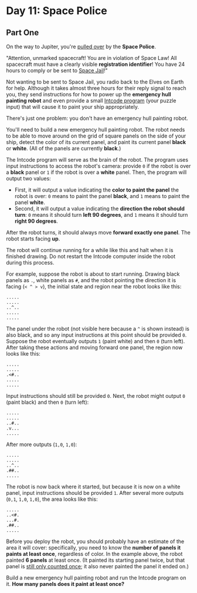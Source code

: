 # Day 11: Space Police

## Part One

On the way to Jupiter, you're [pulled over](https://www.youtube.com/watch?v=KwY28rpyKDE) by the **Space Police**.

"Attention, unmarked spacecraft! You are in violation of Space Law! All spacecraft must have a clearly visible
**registration identifier**! You have 24 hours to comply or be sent to
[Space Jail](https://www.youtube.com/watch?v=BVn1oQL9sWg&t=5)!"

Not wanting to be sent to Space Jail, you radio back to the Elves on Earth for help. Although it takes almost three
hours for their reply signal to reach you, they send instructions for how to power up the
**emergency hull painting robot** and even provide a small [Intcode program](https://adventofcode.com/2019/day/9)
(your puzzle input) that will cause it to paint your ship appropriately.

There's just one problem: you don't have an emergency hull painting robot.

You'll need to build a new emergency hull painting robot. The robot needs to be able to move around on the grid of
square panels on the side of your ship, detect the color of its current panel, and paint its current panel **black** or
**white**. (All of the panels are currently **black**.)

The Intcode program will serve as the brain of the robot. The program uses input instructions to access the robot's
camera: provide `0` if the robot is over a **black** panel or `1` if the robot is over a **white** panel. Then, the
program will output two values:

* First, it will output a value indicating the **color to paint the panel** the robot is over: `0` means to paint the
  panel **black**, and `1` means to paint the panel **white**.
* Second, it will output a value indicating the **direction the robot should turn**: `0` means it should turn
  **left 90 degrees**, and `1` means it should turn **right 90 degrees**.

After the robot turns, it should always move **forward exactly one panel**. The robot starts facing **up**.

The robot will continue running for a while like this and halt when it is finished drawing.  Do not restart the Intcode
computer inside the robot during this process.

For example, suppose the robot is about to start running.  Drawing black panels as `.`, white panels as `#`, and the
robot pointing the direction it is facing (`< ^ > v`), the initial state and region near the robot looks like this:

```text
.....
.....
..^..
.....
.....
```

The panel under the robot (not visible here because a `^` is shown instead) is also black, and so any input instructions
at this point should be provided `0`. Suppose the robot eventually outputs `1` (paint white) and then `0` (turn left).
After taking these actions and moving forward one panel, the region now looks like this:

```text
.....
.....
.<#..
.....
.....
```

Input instructions should still be provided `0`. Next, the robot might output `0` (paint black) and then `0`
(turn left):

```text
.....
.....
..#..
.v...
.....
```

After more outputs (`1,0`, `1,0`):

```text
.....
.....
..^..
.##..
.....
```

The robot is now back where it started, but because it is now on a white panel, input instructions should be provided
`1`.  After several more outputs (`0,1`, `1,0`, `1,0`), the area looks like this:

```text
.....
..<#.
...#.
.##..
.....
```

Before you deploy the robot, you should probably have an estimate of the area it will cover: specifically, you need to
know the **number of panels it paints at least once**, regardless of color. In the example above, the robot painted
**6 panels** at least once. (It painted its starting panel twice, but that panel is
[still only counted once](https://www.youtube.com/watch?v=KjsSvjA5TuE); it also never painted the panel it ended on.)

Build a new emergency hull painting robot and run the Intcode program on it.
**How many panels does it paint at least once?**
